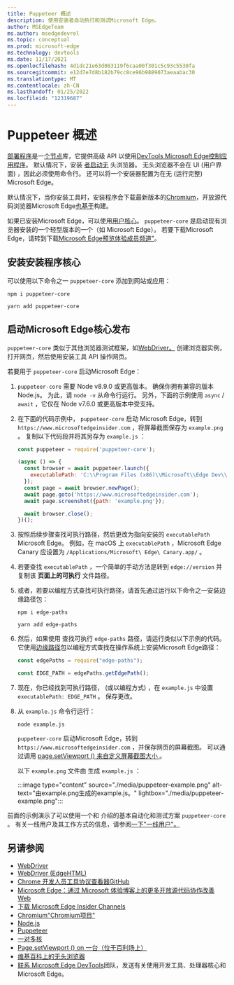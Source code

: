 ```yaml
---
title: Puppeteer 概述
description: 使用安装者自动执行和测试Microsoft Edge。
author: MSEdgeTeam
ms.author: msedgedevrel
ms.topic: conceptual
ms.prod: microsoft-edge
ms.technology: devtools
ms.date: 11/17/2021
ms.openlocfilehash: 4d1dc21e63d083119f6caa00f301c5c93c5530fa
ms.sourcegitcommit: e12d7e7d8b182b79cc8ce96b9889073aeaabac30
ms.translationtype: MT
ms.contentlocale: zh-CN
ms.lasthandoff: 01/25/2022
ms.locfileid: "12319687"
---
```

# <a name="puppeteer-overview"></a>Puppeteer 概述

[部署程序](https://pptr.dev)是一[个节点](https://nodejs.org)库，它提供高级 API 以使用[DevTools Microsoft Edge控制应用程序](https://chromedevtools.github.io/devtools-protocol)。  默认情况下，安装 [者启动无](https://en.wikipedia.org/wiki/Headless_browser) 头浏览器。  无头浏览器不会在 UI (用户界面) ，因此必须使用命令行。  还可以将一个安装器配置为在无 (运行完整) Microsoft Edge。

默认情况下，当你安装工具时，安装程序会下载最新版本的[Chromium](https://www.chromium.org/Home)，开放源代码浏览器Microsoft Edge[也基于](https://blogs.windows.com/windowsexperience/2018/12/06/microsoft-edge-making-the-web-better-through-more-open-source-collaboration)构建。

如果已安装Microsoft Edge，可以使用[用户核心](https://pptr.dev/#?product=Puppeteer&version=v2.0.0&show=api-puppeteer-vs-puppeteer-core)。  `puppeteer-core` 是启动现有浏览器安装的一个轻型版本的一个（如 Microsoft Edge）。  若要下载Microsoft Edge，请转到下载[Microsoft Edge预览体验成员频道"](https://www.microsoftedgeinsider.com/download)。


<!-- ====================================================================== -->
## <a name="installing-puppeteer-core"></a>安装安装程序核心

可以使用以下命令之一 `puppeteer-core` 添加到网站或应用：

```shell
npm i puppeteer-core
```

```shell
yarn add puppeteer-core
```


<!-- ====================================================================== -->
## <a name="launch-microsoft-edge-with-puppeteer-core"></a>启动Microsoft Edge核心发布

`puppeteer-core` 类似于其他浏览器测试框架，如[WebDriver。](../webdriver-chromium/index.md)  创建浏览器实例，打开网页，然后使用安装工具 API 操作网页。

若要用于 `puppeteer-core` 启动Microsoft Edge：

1.  `puppeteer-core` 需要 Node v8.9.0 或更高版本。  确保你拥有兼容的版本Node.js。  为此，请 `node -v` 从命令行运行。  另外，下面的示例使用 `async` / `await` ，它仅在 Node v7.6.0 或更高版本中受支持。

1.  在下面的代码示例中， `puppeteer-core` 启动 Microsoft Edge，转到 `https://www.microsoftedgeinsider.com` ，将屏幕截图保存为 `example.png` 。  复制以下代码段并将其另存为 `example.js` ：

    ```javascript
    const puppeteer = require('puppeteer-core');
    
    (async () => {
      const browser = await puppeteer.launch({
        executablePath: 'C:\\Program Files (x86)\\Microsoft\\Edge Dev\\Application\\msedge.exe'
      });
      const page = await browser.newPage();
      await page.goto('https://www.microsoftedgeinsider.com');
      await page.screenshot({path: 'example.png'});
    
      await browser.close();
    })();
    ```
    
1.  按照后续步骤查找可执行路径，然后更改为指向安装的 `executablePath` Microsoft Edge。  例如，在 macOS 上 `executablePath` ，Microsoft Edge Canary 应设置为 `/Applications/Microsoft\ Edge\ Canary.app/` 。

1.  若要查找 `executablePath` ，一个简单的手动方法是转到 `edge://version` 并复制该 **页面上的可执行** 文件路径。

1.  或者，若要以编程方式查找可执行路径，请首先通过[](https://www.npmjs.com/package/edge-paths)运行以下命令之一安装边缘路径包：

    ```shell
    npm i edge-paths
    ```
    
    ```shell
    yarn add edge-paths
    ```
    
1.  然后，如果使用 查找可执行 `edge-paths` 路径，请运行类似以下示例的代码。 它使用[边缘路径](https://www.npmjs.com/package/edge-paths)包以编程方式查找在操作系统上安装Microsoft Edge路径：

    ```javascript
    const edgePaths = require("edge-paths");
    
    const EDGE_PATH = edgePaths.getEdgePath();
    ```
    
1.  现在，你已经找到可执行路径， (或以编程方式) ，在 `example.js` 中设置 `executablePath: EDGE_PATH` 。  保存更改。

1.  从 `example.js` 命令行运行：

    ```shell
    node example.js
    ```

    `puppeteer-core` 启动Microsoft Edge，转到 `https://www.microsoftedgeinsider.com` ，并保存网页的屏幕截图。  可以通过调用 [page.setViewport () 来自定义屏幕截图大小 ](https://pptr.dev/#?product=Puppeteer&version=v2.0.0&show=api-pagesetviewportviewport)。

     以下 `example.png` 文件由 生成 `example.js` ：

     :::image type="content" source="./media/puppeteer-example.png" alt-text="由example.png生成的example.js。" lightbox="./media/puppeteer-example.png":::

前面的示例演示了可以使用一个和 介绍的基本自动化和测试方案 `puppeteer-core` 。  有关一线用户及其工作方式的信息，请参阅[一下"一线用户"。](https://pptr.dev)


<!-- ====================================================================== -->
## <a name="see-also"></a>另请参阅

*  [WebDriver](../webdriver-chromium/index.md)
*  [WebDriver (EdgeHTML)](/archive/microsoft-edge/legacy/developer/webdriver/index)
*  [Chrome 开发人员工具协议查看器GitHub](https://chromedevtools.github.io/devtools-protocol)
*  [Microsoft Edge：通过 Microsoft 体验博客上的更多开放源代码协作改善 Web](https://blogs.windows.com/windowsexperience/2018/12/06/microsoft-edge-making-the-web-better-through-more-open-source-collaboration)
*  [下载 Microsoft Edge Insider Channels](https://www.microsoftedgeinsider.com/download)
*  [Chromium"Chromium项目"](https://www.chromium.org/Home)
*  [Node.js](https://nodejs.org)
*  [Puppeteer](https://pptr.dev)
*  [一对多核](https://pptr.dev/#?product=Puppeteer&version=v2.0.0&show=api-puppeteer-vs-puppeteer-core)
*  [Page.setViewport () on 一台（位于百利场上）](https://pptr.dev/#?product=Puppeteer&version=v2.0.0&show=api-pagesetviewportviewport)
*  [维基百科上的无头浏览器](https://en.wikipedia.org/wiki/Headless_browser)
*  [联系 Microsoft Edge DevTools](../devtools-guide-chromium/contact.md)团队，发送有关使用开发工具、处理器核心和Microsoft Edge。